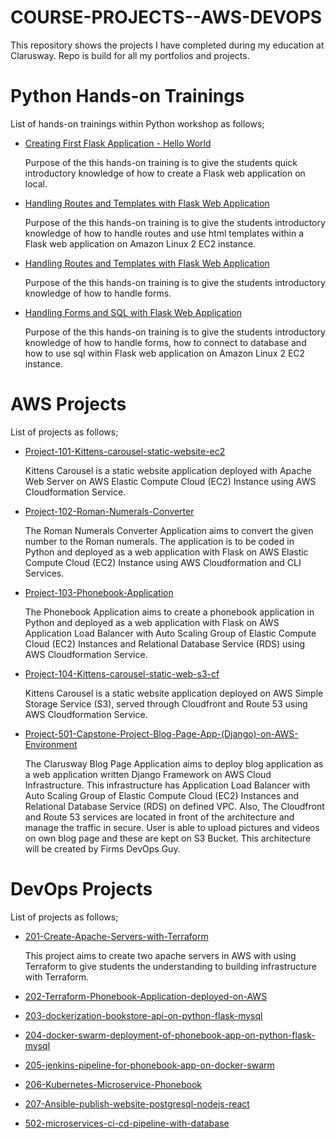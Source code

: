# COURSE-PROJECTS--AWS-DEVOPS
This repository shows the projects I have completed during my education at Clarusway. Repo is build for all my portfolios and projects.

# Python Hands-on Trainings

List of hands-on trainings within Python workshop as follows;

- [Creating First Flask Application - Hello World](./AWS/Portfolio/flask-01-02-hello-world-app-Jinja-Template/README.md)

    Purpose of the this hands-on training is to give the students quick introductory knowledge of how to create a Flask web application on local.

- [Handling Routes and Templates with Flask Web Application](./AWS/Portfolio/flask-03-handling-routes-and-if-for/README.md)

    Purpose of the this hands-on training is to give the students introductory knowledge of how to handle routes and use html templates within a Flask web application on Amazon Linux 2 EC2 instance. 

- [Handling Routes and Templates with Flask Web Application](./AWS/Portfolio/flask-04-handling-forms-POST-GET-Methods/README.md)

    Purpose of the this hands-on training is to give the students introductory knowledge of how to handle forms.

- [Handling Forms and SQL with Flask Web Application](./AWS/Portfolio/flask-05-Handling-SQL-with-Flask-Web-Application/README.md)

    Purpose of the this hands-on training is to give the students introductory knowledge of how to handle forms, how to connect to database and how to use sql within Flask web application on Amazon Linux 2 EC2 instance. 

# AWS Projects

List of projects as follows;

- [Project-101-Kittens-carousel-static-website-ec2](./AWS/Project-101-Kittens-carousel-static-website-ec2/Pro_Project_101.png)

    Kittens Carousel is a static website application deployed with Apache Web Server on AWS Elastic Compute Cloud (EC2) Instance using AWS Cloudformation Service. 

- [Project-102-Roman-Numerals-Converter](./AWS/Project-102-Roman-Numerals-Converter/project-001-snapshot.png)

    The Roman Numerals Converter Application aims to convert the given number to the Roman numerals. The application is to be coded in Python and deployed as a web application with Flask on AWS Elastic Compute Cloud (EC2) Instance using AWS Cloudformation and CLI Services. 

- [Project-103-Phonebook-Application](./AWS/Project-103-Phonebook-Application/003_phonebook.png)

    The Phonebook Application aims to create a phonebook application in Python and deployed as a web application with Flask on AWS Application Load Balancer with Auto Scaling Group of Elastic Compute Cloud (EC2) Instances and Relational Database Service (RDS) using AWS Cloudformation Service.

- [Project-104-Kittens-carousel-static-web-s3-cf](./AWS/Project-104-Kittens-carousel-static-web-s3-cf/Project_006.png)
    
    Kittens Carousel is a static website application deployed on AWS Simple Storage Service (S3), served through Cloudfront and Route 53 using AWS Cloudformation Service.

- [Project-501-Capstone-Project-Blog-Page-App-(Django)-on-AWS-Environment](./AWS/Project-501-Capstone-Project-Blog-Page-App-(Django)-on-AWS-Environment/capstone.jpg)

    The Clarusway Blog Page Application aims to deploy blog application as a web application written Django Framework on AWS Cloud Infrastructure. This infrastructure has Application Load Balancer with Auto Scaling Group of Elastic Compute Cloud (EC2) Instances and Relational Database Service (RDS) on defined VPC. Also, The Cloudfront and Route 53 services are located in front of the architecture and manage the traffic in secure. User is able to upload pictures and videos on own blog page and these are kept on S3 Bucket. This architecture will be created by Firms DevOps Guy.


# DevOps Projects

List of projects as follows;

- [201-Create-Apache-Servers-with-Terraform](./DevOps/201-Create-Apache-Servers-with-Terraform/tf-draw.png)

    This project aims to create two apache servers in AWS with using Terraform to give students the understanding to building infrastructure with Terraform.

- [202-Terraform-Phonebook-Application-deployed-on-AWS](./DevOps/202-Terraform-Phonebook-Application-deployed-on-AWS/)
- [203-dockerization-bookstore-api-on-python-flask-mysql](./DevOps/203-dockerization-bookstore-api-on-python-flask-mysql/)
- [204-docker-swarm-deployment-of-phonebook-app-on-python-flask-mysql](./DevOps/204-docker-swarm-deployment-of-phonebook-app-on-python-flask-mysql/)
- [205-jenkins-pipeline-for-phonebook-app-on-docker-swarm](./DevOps/205-jenkins-pipeline-for-phonebook-app-on-docker-swarm/)
- [206-Kubernetes-Microservice-Phonebook](./DevOps/206-Kubernetes-Microservice-Phonebook/)
- [207-Ansible-publish-website-postgresql-nodejs-react](./DevOps/207-Ansible-publish-website-postgresql-nodejs-react/)
- [502-microservices-ci-cd-pipeline-with-database](./DevOps/502-microservices-ci-cd-pipeline-with-database/)